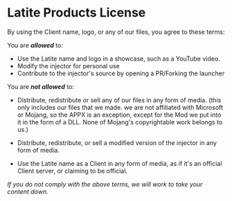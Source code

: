 # Latite Products License

By using the Client name, logo, or any of our files, you agree to these terms:

You are ***allowed*** to:

- Use the Latite name and logo in a showcase, such as a YouTube video.
- Modify the injector for personal use
- Contribute to the injector's source by opening a PR/Forking the launcher

You are ***not allowed*** to:

- Distribute, redistribute or sell any of our files in any form of media. (this only includes our files that we made. we are not affiliated with Microsoft or Mojang, so the APPX is an exception, except for the Mod we put into it in the form of a DLL. None of Mojang's copyrightable work belongs to us.)

- Distribute, redistribute, or sell a modified version of the injector in any form of media.
- Use the Latite name as a Client in any form of media, as if it's an official Client server, or claiming to be official.

*If you do not comply with the above terms, we will work to take your content down.*
